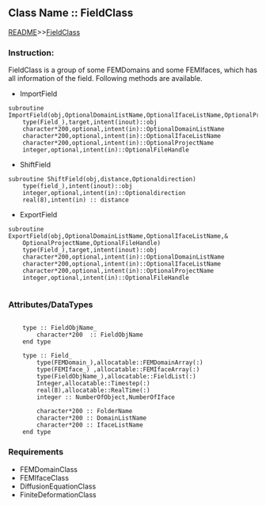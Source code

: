 ## Class Name :: FieldClass

[README](README.md)>>[FieldClass](Document/FieldClass.md)

### Instruction:
FieldClass is a group of some FEMDomains and some FEMIfaces, which has all information of the field. Following methods are available. 


* ImportField
```
subroutine ImportField(obj,OptionalDomainListName,OptionalIfaceListName,OptionalProjectName,OptionalFileHandle)
    type(Field_),target,intent(inout)::obj
    character*200,optional,intent(in)::OptionalDomainListName
    character*200,optional,intent(in)::OptionalIfaceListName
    character*200,optional,intent(in)::OptionalProjectName
    integer,optional,intent(in)::OptionalFileHandle

```



* ShiftField
```
subroutine ShiftField(obj,distance,Optionaldirection)
    type(field_),intent(inout)::obj
    integer,optional,intent(in)::Optionaldirection
    real(8),intent(in) :: distance
```



* ExportField
```
subroutine ExportField(obj,OptionalDomainListName,OptionalIfaceListName,&
    OptionalProjectName,OptionalFileHandle)
    type(Field_),target,intent(inout)::obj
    character*200,optional,intent(in)::OptionalDomainListName
    character*200,optional,intent(in)::OptionalIfaceListName
    character*200,optional,intent(in)::OptionalProjectName
    integer,optional,intent(in)::OptionalFileHandle
    
```


### Attributes/DataTypes
```

    type :: FieldObjName_
        character*200  :: FieldObjName
    end type
```
```
    type :: Field_
        type(FEMDomain_),allocatable::FEMDomainArray(:)
        type(FEMIface_) ,allocatable::FEMIfaceArray(:)
        type(FieldObjName_),allocatable::FieldList(:)
        Integer,allocatable::Timestep(:)
        real(8),allocatable::RealTime(:)
        integer :: NumberOfObject,NumberOfIface

        character*200 :: FolderName
        character*200 :: DomainListName
        character*200 :: IfaceListName
    end type
```

### Requirements

- FEMDomainClass
- FEMIfaceClass
- DiffusionEquationClass
- FiniteDeformationClass